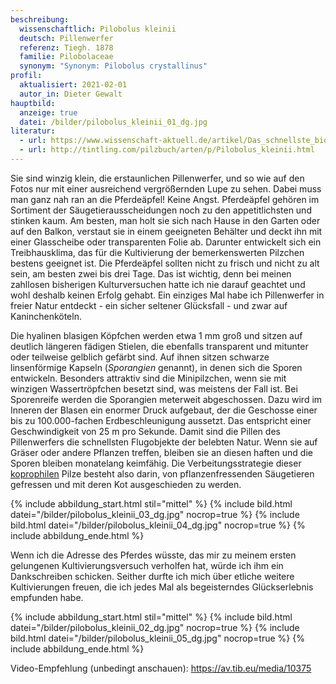 ```yaml
---
beschreibung:
  wissenschaftlich: Pilobolus kleinii
  deutsch: Pillenwerfer
  referenz: Tiegh. 1878
  familie: Pilobolaceae
  synonym: "Synonym: Pilobolus crystallinus"
profil:
  aktualisiert: 2021-02-01
  autor_in: Dieter Gewalt
hauptbild:
  anzeige: true
  datei: /bilder/pilobolus_kleinii_01_dg.jpg
literatur:
  - url: https://www.wissenschaft-aktuell.de/artikel/Das_schnellste_biologische_Geschoss_der_Welt1771015585330.html
  - url: http://tintling.com/pilzbuch/arten/p/Pilobolus_kleinii.html
---
```

Sie sind winzig klein, die erstaunlichen Pillenwerfer, und so wie auf den Fotos nur mit einer ausreichend vergrößernden Lupe zu sehen. Dabei muss man ganz nah ran an die Pferdeäpfel! Keine Angst. Pferdeäpfel gehören im Sortiment der Säugetierausscheidungen noch zu den appetitlichsten und stinken kaum. Am besten, man holt sie sich nach Hause in den Garten oder auf den Balkon, verstaut sie in einem geeigneten Behälter und deckt ihn mit einer Glasscheibe oder transparenten Folie ab. Darunter entwickelt sich ein Treibhausklima, das für die Kultivierung der bemerkenswerten Pilzchen bestens geeignet ist. Die Pferdeäpfel sollten nicht zu frisch und nicht zu alt sein, am besten zwei bis drei Tage. Das ist wichtig, denn bei meinen zahllosen bisherigen Kulturversuchen hatte ich nie darauf geachtet und wohl deshalb keinen Erfolg gehabt. Ein einziges Mal habe ich Pillenwerfer in freier Natur entdeckt - ein sicher seltener Glücksfall - und zwar auf Kaninchenköteln.

Die hyalinen blasigen Köpfchen werden etwa 1 mm groß und sitzen auf deutlich längeren fädigen Stielen, die ebenfalls transparent und mitunter oder teilweise gelblich gefärbt sind. Auf ihnen sitzen schwarze linsenförmige Kapseln (*Sporangien* genannt), in denen sich die Sporen entwickeln. Besonders attraktiv sind die Minipilzchen, wenn sie mit winzigen Wassertröpfchen besetzt sind, was meistens der Fall ist. Bei Sporenreife werden die Sporangien meterweit abgeschossen. Dazu wird im Inneren der Blasen ein enormer Druck aufgebaut, der die Geschosse einer bis zu 100.000-fachen Erdbeschleunigung aussetzt. Das entspricht einer Geschwindigkeit von 25 m pro Sekunde. Damit sind die Pillen des Pillenwerfers die schnellsten Flugobjekte der belebten Natur. Wenn sie auf Gräser oder andere Pflanzen treffen, bleiben sie an diesen haften und die Sporen bleiben monatelang keimfähig. Die Verbeitungsstrategie dieser [koprophilen](coprophil "Glossar") Pilze besteht also darin, von pflanzenfressenden Säugetieren gefressen und  mit deren Kot ausgeschieden zu werden.

{% include abbildung_start.html stil="mittel" %}
{% include bild.html datei="/bilder/pilobolus_kleinii_03_dg.jpg" nocrop=true %}
{% include bild.html datei="/bilder/pilobolus_kleinii_04_dg.jpg" nocrop=true %}
{% include abbildung_ende.html %}

Wenn ich die Adresse des Pferdes wüsste, das mir zu meinem ersten gelungenen Kultivierungsversuch verholfen hat, würde ich ihm ein Dankschreiben schicken. Seither durfte ich mich über etliche weitere Kultivierungen freuen, die ich jedes Mal als begeisterndes Glückserlebnis empfunden habe.

{% include abbildung_start.html stil="mittel" %}
{% include bild.html datei="/bilder/pilobolus_kleinii_02_dg.jpg" nocrop=true %}
{% include bild.html datei="/bilder/pilobolus_kleinii_05_dg.jpg" nocrop=true %}
{% include abbildung_ende.html %}

Video-Empfehlung (unbedingt anschauen): https://av.tib.eu/media/10375